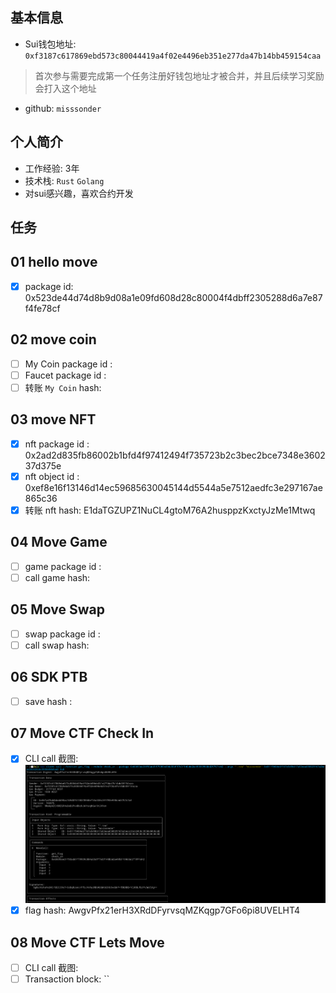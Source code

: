 ## 基本信息
- Sui钱包地址: `0xf3187c617869ebd573c80044419a4f02e4496eb351e277da47b14bb459154caa`
> 首次参与需要完成第一个任务注册好钱包地址才被合并，并且后续学习奖励会打入这个地址
- github: `misssonder`

## 个人简介
- 工作经验: 3年
- 技术栈: `Rust` `Golang`
- 对sui感兴趣，喜欢合约开发

## 任务

##   01 hello move  
- [x] package id: 0x523de44d74d8b9d08a1e09fd608d28c80004f4dbff2305288d6a7e87f4fe78cf

##   02 move coin
- [ ] My Coin package id : 
- [ ] Faucet package id : 
- [ ] 转账 `My Coin` hash: 

##   03 move NFT
- [x] nft package id : 0x2ad2d835fb86002b1bfd4f97412494f735723b2c3bec2bce7348e360237d375e 
- [x] nft object id : 0xef8e16f13146d14ec59685630045144d5544a5e7512aedfc3e297167ae865c36
- [x] 转账 nft  hash: E1daTGZUPZ1NuCL4gtoM76A2husppzKxctyJzMe1Mtwq

##   04 Move Game
- [ ] game package id :
- [ ] call game hash:

##   05 Move Swap
- [ ] swap package id :
- [ ] call swap hash:

##   06 SDK PTB
- [ ] save hash :

##   07 Move CTF Check In
- [x] CLI call 截图: ![](./notes/sui-task7.png)
- [x] flag hash: AwgvPfx21erH3XRdDFyrvsqMZKqgp7GFo6pi8UVELHT4

##   08 Move CTF Lets Move
- [ ] CLI call 截图: 
- [ ] Transaction block: ``